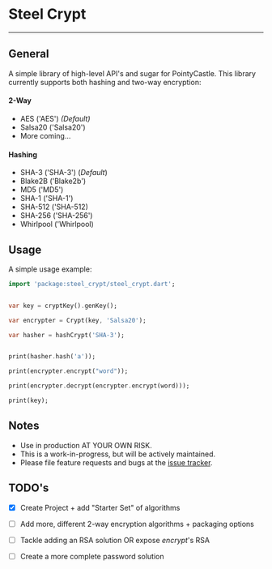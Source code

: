 # Steel Crypt
---
## General

A simple library of high-level API's and sugar for PointyCastle. This 
library currently supports both hashing and two-way encryption:

#### 2-Way
* AES ('AES') _(Default)_
* Salsa20 ('Salsa20')
* More coming...

#### Hashing
* SHA-3 ('SHA-3') (_Default_)
* Blake2B ('Blake2b')
* MD5 ('MD5')
* SHA-1 ('SHA-1')
* SHA-512 ('SHA-512)
* SHA-256 ('SHA-256')
* Whirlpool ('Whirlpool)


## Usage

A simple usage example:

```dart
import 'package:steel_crypt/steel_crypt.dart';


var key = cryptKey().genKey();

var encrypter = Crypt(key, 'Salsa20');

var hasher = hashCrypt('SHA-3');


print(hasher.hash('a'));

print(encrypter.encrypt("word"));

print(encrypter.decrypt(encrypter.encrypt(word)));

print(key);

```

## Notes

* Use in production AT YOUR OWN RISK.
* This is a work-in-progress, but will be actively maintained.
* Please file feature requests and bugs at the [issue tracker][tracker].

[tracker]: https://github.com/AKushWarrior/steel_crypt/issues

## TODO's

- [x] Create Project + add "Starter Set" of algorithms
- [ ] Add more, different 2-way encryption algorithms + packaging options
- [ ] Tackle adding an RSA solution OR expose _encrypt_'s RSA
- [ ] Create a more complete password solution

